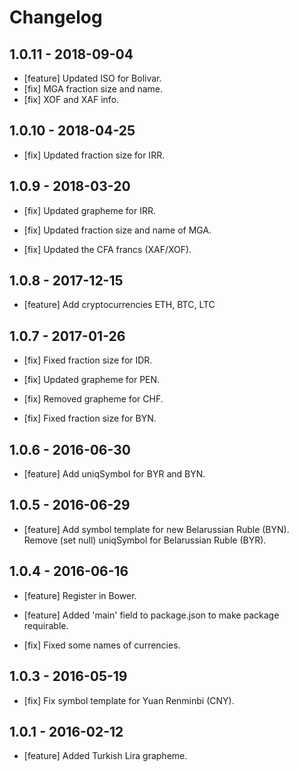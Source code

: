 # Changelog


## 1.0.11 - 2018-09-04

- [feature] Updated ISO for Bolivar.
- [fix] MGA fraction size and name.
- [fix] XOF and XAF info.

## 1.0.10 - 2018-04-25

- [fix] Updated fraction size for IRR.

## 1.0.9 - 2018-03-20

- [fix] Updated grapheme for IRR.

- [fix] Updated fraction size and name of MGA.

- [fix] Updated the CFA francs (XAF/XOF).

## 1.0.8 - 2017-12-15

- [feature] Add cryptocurrencies ETH, BTC, LTC

## 1.0.7 - 2017-01-26

- [fix] Fixed fraction size for IDR.

- [fix] Updated grapheme for PEN.

- [fix] Removed grapheme for CHF.

- [fix] Fixed fraction size for BYN.

## 1.0.6 - 2016-06-30

- [feature] Add uniqSymbol for BYR and BYN.

## 1.0.5 - 2016-06-29

- [feature] Add symbol template for new Belarussian Ruble (BYN). Remove (set null) uniqSymbol for Belarussian Ruble (BYR).

## 1.0.4 - 2016-06-16

- [feature] Register in Bower.

- [feature] Added 'main' field to package.json to make package requirable.

- [fix] Fixed some names of currencies.

## 1.0.3 - 2016-05-19

- [fix] Fix symbol template for Yuan Renminbi (CNY).

## 1.0.1 - 2016-02-12

- [feature] Added Turkish Lira grapheme.
